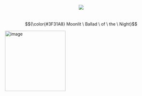 <p align="center">
<img src="https://komarev.com/ghpvc/?username=p4rtypoison&style=plastic&base=1851&label=rarecandies&color=160643"/>
</p>


#


$${\color{#3F31A8} Moonlit \ Ballad \ of \ the \ Night}$$

<img width="200" height="200" alt="image" src="https://github.com/user-attachments/assets/f15e04d3-f7c8-4b04-bd54-4fedb2c8a7ba" />


